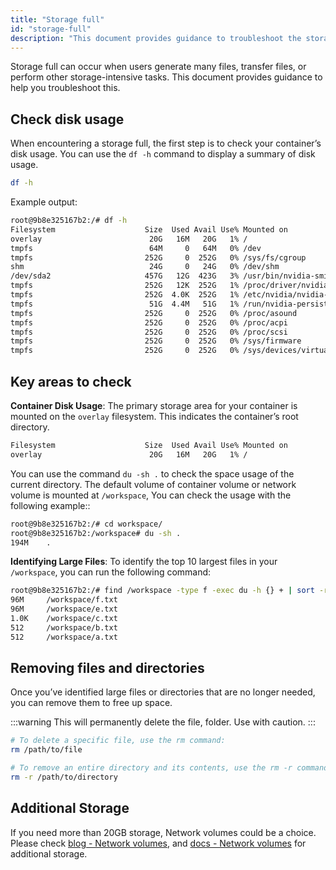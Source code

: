 ```yaml
---
title: "Storage full"
id: "storage-full"
description: "This document provides guidance to troubleshoot the storage full, which may occur when users generate many files, transfer files, or perform other storage-intensive tasks."
---
```


Storage full can occur when users generate many files, transfer files, or perform other storage-intensive tasks. This document provides guidance to help you troubleshoot this.

## Check disk usage

When encountering a storage full, the first step is to check your container’s disk usage. You can use the `df -h` command to display a summary of disk usage.

```bash
df -h
```

Example output:

```bash
root@9b8e325167b2:/# df -h
Filesystem                    Size  Used Avail Use% Mounted on
overlay                        20G   16M   20G   1% /
tmpfs                          64M     0   64M   0% /dev
tmpfs                         252G     0  252G   0% /sys/fs/cgroup
shm                            24G     0   24G   0% /dev/shm
/dev/sda2                     457G   12G  423G   3% /usr/bin/nvidia-smi
tmpfs                         252G   12K  252G   1% /proc/driver/nvidia
tmpfs                         252G  4.0K  252G   1% /etc/nvidia/nvidia-application-profiles-rc.d
tmpfs                          51G  4.4M   51G   1% /run/nvidia-persistenced/socket
tmpfs                         252G     0  252G   0% /proc/asound
tmpfs                         252G     0  252G   0% /proc/acpi
tmpfs                         252G     0  252G   0% /proc/scsi
tmpfs                         252G     0  252G   0% /sys/firmware
tmpfs                         252G     0  252G   0% /sys/devices/virtual/powercap
```

## Key areas to check

**Container Disk Usage**: The primary storage area for your container is mounted on the `overlay` filesystem. This indicates the container’s root directory.

```bash
Filesystem                    Size  Used Avail Use% Mounted on
overlay                        20G   16M   20G   1% /
```

You can use the command `du -sh .` to check the space usage of the current directory. The default volume of container volume or network volume is mounted at `/workspace`, You can check the usage with the following example::

```bash
root@9b8e325167b2:/# cd workspace/
root@9b8e325167b2:/workspace# du -sh .
194M    .
```

**Identifying Large Files**: To identify the top 10 largest files in your `/workspace`, you can run the following command:

```bash
root@9b8e325167b2:/# find /workspace -type f -exec du -h {} + | sort -rh | head -n 10
96M     /workspace/f.txt
96M     /workspace/e.txt
1.0K    /workspace/c.txt
512     /workspace/b.txt
512     /workspace/a.txt
```

## Removing files and directories

Once you’ve identified large files or directories that are no longer needed, you can remove them to free up space.

:::warning
This will permanently delete the file, folder. Use with caution.
:::

```bash
# To delete a specific file, use the rm command:
rm /path/to/file

# To remove an entire directory and its contents, use the rm -r command:
rm -r /path/to/directory
```


## Additional Storage

If you need more than 20GB storage, Network volumes could be a choice. Please check [blog - Network volumes](https://blog.runpod.io/four-reasons-to-set-up-a/), and [docs - Network volumes](https://docs.runpod.io/pods/storage/create-network-volumes) for additional storage.